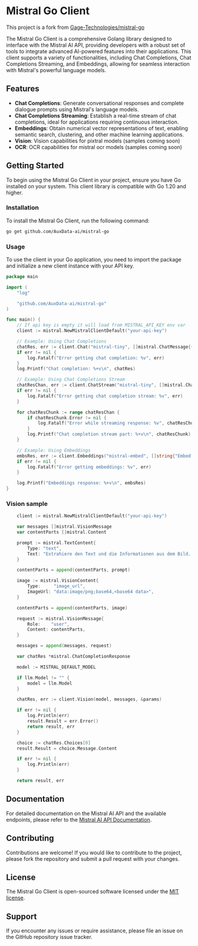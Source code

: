 # Mistral Go Client

This project is a fork from [Gage-Technologies/mistral-go](https://github.com/Gage-Technologies/mistral-go)

The Mistral Go Client is a comprehensive Golang library designed to interface with the Mistral AI API, providing developers with a robust set of tools to integrate advanced AI-powered features into their applications. This client supports a variety of functionalities, including Chat Completions, Chat Completions Streaming, and Embeddings, allowing for seamless interaction with Mistral's powerful language models.

## Features

- **Chat Completions**: Generate conversational responses and complete dialogue prompts using Mistral's language models.
- **Chat Completions Streaming**: Establish a real-time stream of chat completions, ideal for applications requiring continuous interaction.
- **Embeddings**: Obtain numerical vector representations of text, enabling semantic search, clustering, and other machine learning applications.
- **Vision**: Vision capabilities for pixtral models (samples coming soon)
- **OCR**: OCR capabilities for mistral ocr models (samples coming soon)

## Getting Started

To begin using the Mistral Go Client in your project, ensure you have Go installed on your system. This client library is compatible with Go 1.20 and higher.

### Installation

To install the Mistral Go Client, run the following command:

```bash
go get github.com/AuxData-ai/mistral-go
```

### Usage

To use the client in your Go application, you need to import the package and initialize a new client instance with your API key.

```go
package main

import (
	"log"

	"github.com/AuxData-ai/mistral-go"
)

func main() {
	// If api key is empty it will load from MISTRAL_API_KEY env var
	client := mistral.NewMistralClientDefault("your-api-key")

	// Example: Using Chat Completions
	chatRes, err := client.Chat("mistral-tiny", []mistral.ChatMessage{{Content: "Hello, world!", Role: mistral.RoleUser}}, nil)
	if err != nil {
		log.Fatalf("Error getting chat completion: %v", err)
	}
	log.Printf("Chat completion: %+v\n", chatRes)

	// Example: Using Chat Completions Stream
	chatResChan, err := client.ChatStream("mistral-tiny", []mistral.ChatMessage{{Content: "Hello, world!", Role: mistral.RoleUser}}, nil)
	if err != nil {
		log.Fatalf("Error getting chat completion stream: %v", err)
	}

	for chatResChunk := range chatResChan {
		if chatResChunk.Error != nil {
			log.Fatalf("Error while streaming response: %v", chatResChunk.Error)
		}
		log.Printf("Chat completion stream part: %+v\n", chatResChunk)
	}

	// Example: Using Embeddings
	embsRes, err := client.Embeddings("mistral-embed", []string{"Embed this sentence.", "As well as this one."})
	if err != nil {
		log.Fatalf("Error getting embeddings: %v", err)
	}

	log.Printf("Embeddings response: %+v\n", embsRes)
}
```

### Vision sample

```go
	client := mistral.NewMistralClientDefault("your-api-key")

	var messages []mistral.VisionMessage
	var contentParts []mistral.Content

	prompt := mistral.TextContent{
		Type: "text",
		Text: "Extrahiere den Text und die Informationen aus dem Bild. Falls Du keinen Text auf dem Bild findest beschreibe was Du auf dem Bild siehst.",
	}

	contentParts = append(contentParts, prompt)

	image := mistral.VisionContent{
		Type:     "image_url",
		ImageUrl: "data:image/png;base64,<base64 data>",
	}

	contentParts = append(contentParts, image)

	request := mistral.VisionMessage{
		Role:    "user",
		Content: contentParts,
	}

	messages = append(messages, request)

	var chatRes *mistral.ChatCompletionResponse

	model := MISTRAL_DEFAULT_MODEL

	if llm.Model != "" {
		model = llm.Model
	}

	chatRes, err := client.Vision(model, messages, &params)

	if err != nil {
		log.Println(err)
		result.Result = err.Error()
		return result, err
	}

	choice := chatRes.Choices[0]
	result.Result = choice.Message.Content

	if err != nil {
		log.Println(err)
	}

	return result, err
```

## Documentation

For detailed documentation on the Mistral AI API and the available endpoints, please refer to the [Mistral AI API Documentation](https://docs.mistral.ai).

## Contributing

Contributions are welcome! If you would like to contribute to the project, please fork the repository and submit a pull request with your changes.

## License

The Mistral Go Client is open-sourced software licensed under the [MIT license](LICENSE).

## Support

If you encounter any issues or require assistance, please file an issue on the GitHub repository issue tracker.
